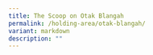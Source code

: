 ```yaml
---
title: The Scoop on Otak Blangah
permalink: /holding-area/otak-blangah/
variant: markdown
description: ""
---
```

